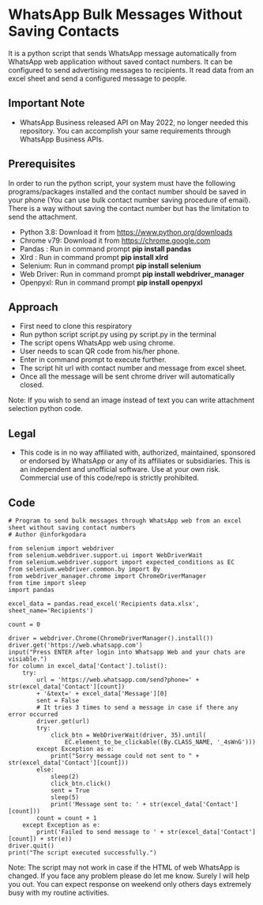 # WhatsApp Bulk Messages Without Saving Contacts

It is a python script that sends WhatsApp message automatically from WhatsApp web application without saved contact numbers. It can be configured to send advertising messages to recipients. It read data from an excel sheet and send a configured message to people.

## Important Note
* WhatsApp Business released API on May 2022, no longer needed this repository. You can accomplish your same requirements through WhatsApp Business APIs.

## Prerequisites

In order to run the python script, your system must have the following programs/packages installed and the contact number should be saved in your phone (You can use bulk contact number saving procedure of email). There is a way without saving the contact number but has the limitation to send the attachment.
* Python 3.8: Download it from https://www.python.org/downloads
* Chrome v79: Download it from https://chrome.google.com
* Pandas : Run in command prompt **pip install pandas**
* Xlrd : Run in command prompt **pip install xlrd**
* Selenium: Run in command prompt **pip install selenium** 
* Web Driver: Run in command prompt **pip install webdriver_manager**
* Openpyxl: Run in command prompt **pip install openpyxl**

## Approach
* First need to clone this respiratory
* Run python script script.py using py script.py in the terminal
* The script opens WhatsApp web using chrome.
* User needs to scan QR code from his/her phone.
* Enter in command prompt to execute further.
* The script hit url with contact number and message from excel sheet.
* Once all the message will be sent chrome driver will automatically closed.

Note: If you wish to send an image instead of text you can write attachment selection python code.

## Legal
* This code is in no way affiliated with, authorized, maintained, sponsored or endorsed by WhatsApp or any of its affiliates or subsidiaries. This is an independent and unofficial software. Use at your own risk. Commercial use of this code/repo is strictly prohibited.

## Code
```
# Program to send bulk messages through WhatsApp web from an excel sheet without saving contact numbers
# Author @inforkgodara

from selenium import webdriver
from selenium.webdriver.support.ui import WebDriverWait
from selenium.webdriver.support import expected_conditions as EC
from selenium.webdriver.common.by import By
from webdriver_manager.chrome import ChromeDriverManager
from time import sleep
import pandas

excel_data = pandas.read_excel('Recipients data.xlsx', sheet_name='Recipients')

count = 0

driver = webdriver.Chrome(ChromeDriverManager().install())
driver.get('https://web.whatsapp.com')
input("Press ENTER after login into Whatsapp Web and your chats are visiable.")
for column in excel_data['Contact'].tolist():
    try:
        url = 'https://web.whatsapp.com/send?phone=' + str(excel_data['Contact'][count]) 
        + '&text=' + excel_data['Message'][0]
        sent = False
        # It tries 3 times to send a message in case if there any error occurred
        driver.get(url)
        try:
            click_btn = WebDriverWait(driver, 35).until(
                EC.element_to_be_clickable((By.CLASS_NAME, '_4sWnG')))
        except Exception as e:
            print("Sorry message could not sent to " + str(excel_data['Contact'][count]))
        else:
            sleep(2)
            click_btn.click()
            sent = True
            sleep(5)
            print('Message sent to: ' + str(excel_data['Contact'][count]))
        count = count + 1
    except Exception as e:
        print('Failed to send message to ' + str(excel_data['Contact'][count]) + str(e))
driver.quit()
print("The script executed successfully.")
```
Note: The script may not work in case if the HTML of web WhatsApp is changed. If you face any problem please do let me know. Surely I will help you out. You can expect response on weekend only others days extremely busy with my routine activities.
